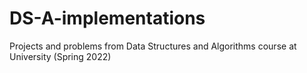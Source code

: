 # DS-A-implementations
 Projects and problems from Data Structures and Algorithms course at University (Spring 2022)
